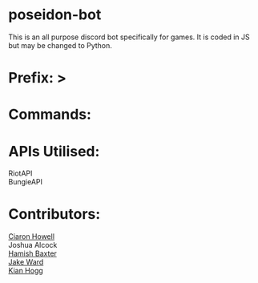 # poseidon-bot
This is an all purpose discord bot specifically for games. It is coded in JS but may be changed to Python.

# Prefix: >

# Commands:


# APIs Utilised:
RiotAPI  
BungieAPI  

# Contributors:
[Ciaron Howell](https://github.com/CiaronHowell)  
Joshua Alcock  
[Hamish Baxter](https://github.com/baxter40)  
[Jake Ward](https://github.com/JakeWard98)  
[Kian Hogg](https://github.com/Kian-Hogg)